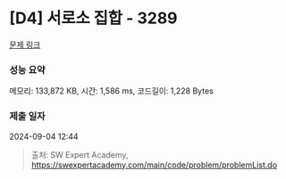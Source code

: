 # [D4] 서로소 집합 - 3289 

[문제 링크](https://swexpertacademy.com/main/code/problem/problemDetail.do?contestProbId=AWBJKA6qr2oDFAWr) 

### 성능 요약

메모리: 133,872 KB, 시간: 1,586 ms, 코드길이: 1,228 Bytes

### 제출 일자

2024-09-04 12:44



> 출처: SW Expert Academy, https://swexpertacademy.com/main/code/problem/problemList.do